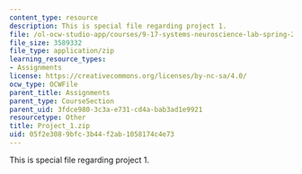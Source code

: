 ```yaml
---
content_type: resource
description: This is special file regarding project 1.
file: /ol-ocw-studio-app/courses/9-17-systems-neuroscience-lab-spring-2013/05f2e3089bfc3b44f2ab1058174c4e73_Project_1.zip
file_size: 3589332
file_type: application/zip
learning_resource_types:
- Assignments
license: https://creativecommons.org/licenses/by-nc-sa/4.0/
ocw_type: OCWFile
parent_title: Assignments
parent_type: CourseSection
parent_uid: 3fdce980-3c3a-e731-cd4a-bab3ad1e9921
resourcetype: Other
title: Project_1.zip
uid: 05f2e308-9bfc-3b44-f2ab-1058174c4e73
---
```

This is special file regarding project 1.